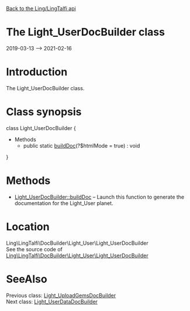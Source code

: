 [Back to the Ling/LingTalfi api](https://github.com/lingtalfi/LingTalfi/blob/master/doc/api/Ling/LingTalfi.md)



The Light_UserDocBuilder class
================
2019-03-13 --> 2021-02-16






Introduction
============

The Light_UserDocBuilder class.



Class synopsis
==============


class <span class="pl-k">Light_UserDocBuilder</span>  {

- Methods
    - public static [buildDoc](https://github.com/lingtalfi/LingTalfi/blob/master/doc/api/Ling/LingTalfi/DocBuilder/Light_User/Light_UserDocBuilder/buildDoc.md)(?$htmlMode = true) : void

}






Methods
==============

- [Light_UserDocBuilder::buildDoc](https://github.com/lingtalfi/LingTalfi/blob/master/doc/api/Ling/LingTalfi/DocBuilder/Light_User/Light_UserDocBuilder/buildDoc.md) &ndash; Launch this function to generate the documentation for the Light_User planet.





Location
=============
Ling\LingTalfi\DocBuilder\Light_User\Light_UserDocBuilder<br>
See the source code of [Ling\LingTalfi\DocBuilder\Light_User\Light_UserDocBuilder](https://github.com/lingtalfi/LingTalfi/blob/master/DocBuilder/Light_User/Light_UserDocBuilder.php)



SeeAlso
==============
Previous class: [Light_UploadGemsDocBuilder](https://github.com/lingtalfi/LingTalfi/blob/master/doc/api/Ling/LingTalfi/DocBuilder/Light_UploadGems/Light_UploadGemsDocBuilder.md)<br>Next class: [Light_UserDataDocBuilder](https://github.com/lingtalfi/LingTalfi/blob/master/doc/api/Ling/LingTalfi/DocBuilder/Light_UserData/Light_UserDataDocBuilder.md)<br>
